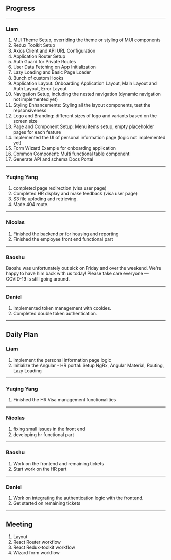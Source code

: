 ## Progress

---
   
### Liam

1. MUI Theme Setup, overriding the theme or styling of MUI components
2. Redux Toolkit Setup
3. Axios Client and API URL Configuration
4. Application Router Setup
5. Auth Guard for Private Routes
6. User Data Fetching on App Initialization
7. Lazy Loading and Basic Page Loader
8. Bunch of custom Hooks
9. Application Layout: Onboarding Application Layout, Main Layout and Auth Layout, Error Layout
10. Navigation Setup, including the nested navigation (dynamic navigation not implemented yet)
11. Styling Enhancements: Styling all the layout components, test the repsonsiveness
12. Logo and Branding: different sizes of logo and variants based on the screen size
13. Page and Component Setup: Menu items setup, empty placeholder pages for each feature
14. Implemented the UI of personal information page (logic not implemented yet)
15. Form Wizard Example for onboarding application
16. Common Component: Multi functional table component
17. Generate API and schema Docs Portal

---

### Yuqing Yang

1. completed page redirection (visa user page) 
2.  Completed HR display and make feedback (visa user page) 
3.  S3 file uploding and retrieving. 
4.  Made 404 route.

---

### Nicolas

1. Finished the backend pr for housing and reporting
2. Finished the employee front end functional part


---

### Baoshu

Baoshu was unfortunately out sick on Friday and over the weekend. We're happy to have him back with us today! Please take care everyone — COVID-19 is still going around.

---

### Daniel

1. Implemented token management with cookies.
2. Completed double token authentication.

---

## Daily Plan

### Liam

1. Implement the personal information page logic
2. Initialize the Angular - HR portal: Setup NgRx, Angular Material, Routing, Lazy Loading

---
  
### Yuqing Yang

1. Finished the HR Visa management functionalities

---

### Nicolas

1. fixing small issues in the front end
2. developing hr functional part

---

### Baoshu

1. Work on the frontend and remaining tickets
2. Start work on the HR part

---



### Daniel

1. Work on integrating the authentication logic with the frontend.
2. Get started on remaining tickets

---

## Meeting

1. Layout
2. React Router workflow
3. React Redux-toolkit workflow
4. Wizard form workflow